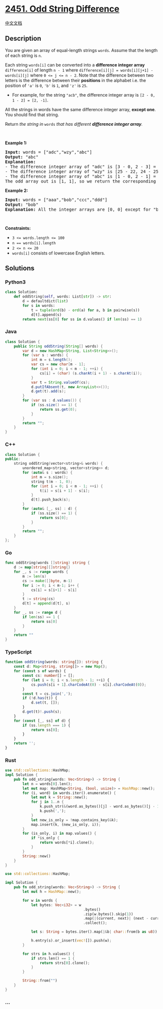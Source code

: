 # [2451. Odd String Difference](https://leetcode.com/problems/odd-string-difference)

[中文文档](/solution/2400-2499/2451.Odd%20String%20Difference/README.md)

## Description

<p>You are given an array of equal-length strings <code>words</code>. Assume that the length of each string is <code>n</code>.</p>

<p>Each string <code>words[i]</code> can be converted into a <strong>difference integer array</strong> <code>difference[i]</code> of length <code>n - 1</code> where <code>difference[i][j] = words[i][j+1] - words[i][j]</code> where <code>0 &lt;= j &lt;= n - 2</code>. Note that the difference between two letters is the difference between their <strong>positions</strong> in the alphabet i.e.&nbsp;the position of <code>&#39;a&#39;</code> is <code>0</code>, <code>&#39;b&#39;</code> is <code>1</code>, and <code>&#39;z&#39;</code> is <code>25</code>.</p>

<ul>
	<li>For example, for the string <code>&quot;acb&quot;</code>, the difference integer array is <code>[2 - 0, 1 - 2] = [2, -1]</code>.</li>
</ul>

<p>All the strings in words have the same difference integer array, <strong>except one</strong>. You should find that string.</p>

<p>Return<em> the string in </em><code>words</code><em> that has different <strong>difference integer array</strong>.</em></p>

<p>&nbsp;</p>
<p><strong class="example">Example 1:</strong></p>

<pre>
<strong>Input:</strong> words = [&quot;adc&quot;,&quot;wzy&quot;,&quot;abc&quot;]
<strong>Output:</strong> &quot;abc&quot;
<strong>Explanation:</strong> 
- The difference integer array of &quot;adc&quot; is [3 - 0, 2 - 3] = [3, -1].
- The difference integer array of &quot;wzy&quot; is [25 - 22, 24 - 25]= [3, -1].
- The difference integer array of &quot;abc&quot; is [1 - 0, 2 - 1] = [1, 1]. 
The odd array out is [1, 1], so we return the corresponding string, &quot;abc&quot;.
</pre>

<p><strong class="example">Example 2:</strong></p>

<pre>
<strong>Input:</strong> words = [&quot;aaa&quot;,&quot;bob&quot;,&quot;ccc&quot;,&quot;ddd&quot;]
<strong>Output:</strong> &quot;bob&quot;
<strong>Explanation:</strong> All the integer arrays are [0, 0] except for &quot;bob&quot;, which corresponds to [13, -13].
</pre>

<p>&nbsp;</p>
<p><strong>Constraints:</strong></p>

<ul>
	<li><code>3 &lt;= words.length &lt;= 100</code></li>
	<li><code>n == words[i].length</code></li>
	<li><code>2 &lt;= n &lt;= 20</code></li>
	<li><code>words[i]</code> consists of lowercase English letters.</li>
</ul>

## Solutions

<!-- tabs:start -->

### **Python3**

```python
class Solution:
    def oddString(self, words: List[str]) -> str:
        d = defaultdict(list)
        for s in words:
            t = tuple(ord(b) - ord(a) for a, b in pairwise(s))
            d[t].append(s)
        return next(ss[0] for ss in d.values() if len(ss) == 1)
```

### **Java**

```java
class Solution {
    public String oddString(String[] words) {
        var d = new HashMap<String, List<String>>();
        for (var s : words) {
            int m = s.length();
            var cs = new char[m - 1];
            for (int i = 0; i < m - 1; ++i) {
                cs[i] = (char) (s.charAt(i + 1) - s.charAt(i));
            }
            var t = String.valueOf(cs);
            d.putIfAbsent(t, new ArrayList<>());
            d.get(t).add(s);
        }
        for (var ss : d.values()) {
            if (ss.size() == 1) {
                return ss.get(0);
            }
        }
        return "";
    }
}
```

### **C++**

```cpp
class Solution {
public:
    string oddString(vector<string>& words) {
        unordered_map<string, vector<string>> d;
        for (auto& s : words) {
            int m = s.size();
            string t(m - 1, 0);
            for (int i = 0; i < m - 1; ++i) {
                t[i] = s[i + 1] - s[i];
            }
            d[t].push_back(s);
        }
        for (auto& [_, ss] : d) {
            if (ss.size() == 1) {
                return ss[0];
            }
        }
        return "";
    }
};
```

### **Go**

```go
func oddString(words []string) string {
	d := map[string][]string{}
	for _, s := range words {
		m := len(s)
		cs := make([]byte, m-1)
		for i := 0; i < m-1; i++ {
			cs[i] = s[i+1] - s[i]
		}
		t := string(cs)
		d[t] = append(d[t], s)
	}
	for _, ss := range d {
		if len(ss) == 1 {
			return ss[0]
		}
	}
	return ""
}
```

### **TypeScript**

```ts
function oddString(words: string[]): string {
    const d: Map<string, string[]> = new Map();
    for (const s of words) {
        const cs: number[] = [];
        for (let i = 0; i < s.length - 1; ++i) {
            cs.push(s[i + 1].charCodeAt(0) - s[i].charCodeAt(0));
        }
        const t = cs.join(',');
        if (!d.has(t)) {
            d.set(t, []);
        }
        d.get(t)!.push(s);
    }
    for (const [_, ss] of d) {
        if (ss.length === 1) {
            return ss[0];
        }
    }
    return '';
}
```

### **Rust**

```rust
use std::collections::HashMap;
impl Solution {
    pub fn odd_string(words: Vec<String>) -> String {
        let n = words[0].len();
        let mut map: HashMap<String, (bool, usize)> = HashMap::new();
        for (i, word) in words.iter().enumerate() {
            let mut k = String::new();
            for j in 1..n {
                k.push_str(&(word.as_bytes()[j] - word.as_bytes()[j - 1]).to_string());
                k.push(',');
            }
            let new_is_only = !map.contains_key(&k);
            map.insert(k, (new_is_only, i));
        }
        for (is_only, i) in map.values() {
            if *is_only {
                return words[*i].clone();
            }
        }
        String::new()
    }
}
```

```rust
use std::collections::HashMap;

impl Solution {
    pub fn odd_string(words: Vec<String>) -> String {
        let mut h = HashMap::new();

        for w in words {
            let bytes: Vec<i32> = w
                                    .bytes()
                                    .zip(w.bytes().skip(1))
                                    .map(|(current, next)| (next - current) as i32)
                                    .collect();

            let s: String = bytes.iter().map(|&b| char::from(b as u8)).collect();

            h.entry(s).or_insert(vec![]).push(w);
        }

        for strs in h.values() {
            if strs.len() == 1 {
                return strs[0].clone();
            }
        }

        String::from("")
    }
}
```

### **...**

```

```

<!-- tabs:end -->
